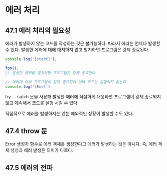 # 에러 처리

## 47.1 에러 처리의 필요성

에러가 발생하지 않는 코드를 작성하는 것은 불가능하다. 따라서 에러는 언제나 발생할 수 있다.
발생한 에러에 대해 대처하지 않고 방치하면 프로그램은 강제 종료된다.

```javascript
console.log('[start]');

foo();
// 발생한 에러를 방치하면 프로그램은 강제 종료된다.

// 에러에 의해 프로그램이 강제 종료되어 아래 코드는 실행되지 않는다.
console.log('[End]')
```

try ... catch 문을 사용해 발생한 에러에 적절하게 대응하면 프로그램이 강제 종료되지 않고 
계속해서 코드를 실행 시킬 수 있다. 


직접적으로 에러를 발생하지는 않는 예외적인 상황이 발생할 수도 있다.

## 47.4 throw 문

Error 생성자 함수로 에러 객체를 생성한다고 에러가 발생하는 것은 아니다. 
즉, 에러 객체 생성과 에러 발생은 의미가 다르다.

## 47.5 에러의 전파